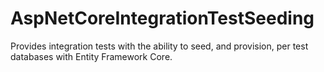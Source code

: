 # AspNetCoreIntegrationTestSeeding
Provides integration tests with the ability to seed, and provision, per test databases with Entity Framework Core.
